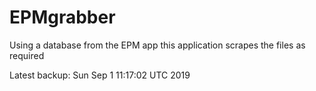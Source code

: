 # EPMgrabber
Using a database from the EPM app this application scrapes the files as required


Latest backup: Sun Sep 1 11:17:02 UTC 2019

